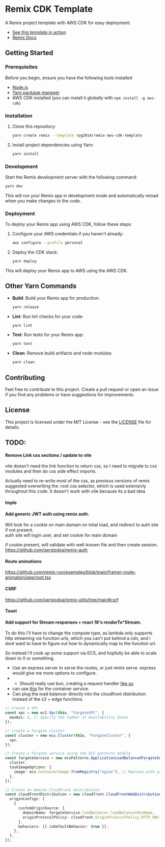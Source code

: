 # Remix CDK Template

A Remix project template with AWS CDK for easy deployment.

- [See this template in action](https://remix-template.parkergiven.com)
- [Remix Docs](https://remix.run/docs)

## Getting Started

### Prerequisites

Before you begin, ensure you have the following tools installed

- [Node.js](https://github.com/nvm-sh/nvm)
- [Yarn package manager](https://yarnpkg.com/getting-started/install)
- AWS CDK installed (you can install it globally with `npm install -g aws-cdk`)

### Installation

1. Clone this repository:

   ```sh
   yarn create remix --template rpg2014/remix-aws-cdk-template
   ```

2. Install project dependencies using Yarn:

   ```sh
   yarn install
   ```

### Development

Start the Remix development server with the following command:

```sh
yarn dev
```

This will run your Remix app in development mode and automatically reload when you make changes to the code.

### Deployment

To deploy your Remix app using AWS CDK, follow these steps:

1. Configure your AWS credentials if you haven't already:

   ```sh
   aws configure --profile personal
   ```

2. Deploy the CDK stack:

   ```sh
   yarn deploy
   ```

This will deploy your Remix app to AWS using the AWS CDK.

## Other Yarn Commands

- **Build**: Build your Remix app for production:

  ```sh
  yarn release
  ```

- **Lint**: Run lint checks for your code:

  ```sh
  yarn lint
  ```

- **Test**: Run tests for your Remix app:

  ```sh
  yarn test
  ```

- **Clean**: Remove build artifacts and node modules:

  ```sh
  yarn clean
  ```

## Contributing

Feel free to contribute to this project. Create a pull request or open an issue if you find any problems or have suggestions for improvements.

## License

This project is licensed under the MIT License - see the [LICENSE](LICENSE) file for details.

## TODO:

#### Remove Link css sections / update to vite

vite doesn't need the link function to return css, so I need to migrate to css modules and then do css side effect imports.

Actually need to re-write most of the css, as previous versions of remix suggested overwriting the :root css selector, which is used extensivly throughout this code. It doesn't work with vite because its a bad idea

#### Imple

#### Add generic JWT auth using remix auth.

Will look for a cookie on main domain on intial load,
and redirect to auth site if not present.  
auth site will login user, and set cookie for main domain

if cookie present, will validate with well-known file and then create session.
https://github.com/sergiodxa/remix-auth

#### Route animations

https://github.com/remix-run/examples/blob/main/framer-route-animation/app/root.tsx

#### CSRF

https://github.com/sergiodxa/remix-utils/tree/main#csrf

#### Toast

#### Add support for Stream responses + react 18's renderTo\*Stream.

To do this I'll have to change the compute type, as lambda only supports http streaming via function urls, which you can't put behind a cdn, and i dont want to have to figure out how to dynamically map to the function url.

So instead i'll cook up some support via ECS, and hopfully be able to scale down to 0 or something.

- Use an express server to serve the routes, or just remix serve. express would give me more options to configure.
- - Should really use bun, creating a request handler [like so](https://github.com/jacob-ebey/remix-bun/blob/main/start.ts)
- can use [this](https://docs.aws.amazon.com/cdk/api/v2/docs/aws-cdk-lib.aws_ecs_patterns.ApplicationLoadBalancedFargateService.html) for the container service.
- Can plug the load balancer directly into the cloudfront distribution instead of the s3 + edge functions.

```typescript
// Create a VPC
const vpc = new ec2.Vpc(this, "FargateVPC", {
  maxAzs: 2, // Specify the number of Availability Zones
});

// Create a Fargate cluster
const cluster = new ecs.Cluster(this, "FargateCluster", {
  vpc,
});

// Create a Fargate service using the ECS patterns module
const fargateService = new ecsPatterns.ApplicationLoadBalancedFargateService(this, "FargateService", {
  cluster,
  taskImageOptions: {
    image: ecs.ContainerImage.fromRegistry("nginx"), // Replace with your Docker image
  },
});

// Create an Amazon CloudFront distribution
const cloudFrontDistribution = new cloudfront.CloudFrontWebDistribution(this, "CloudFrontDistribution", {
  originConfigs: [
    {
      customOriginSource: {
        domainName: fargateService.loadBalancer.loadBalancerDnsName,
        originProtocolPolicy: cloudfront.OriginProtocolPolicy.HTTP_ONLY,
      },
      behaviors: [{ isDefaultBehavior: true }],
    },
  ],
});
```
